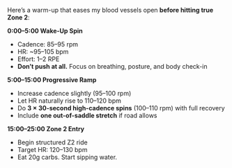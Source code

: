 
Here’s a warm-up that eases my blood vessels open **before hitting true Zone 2**:

**0:00–5:00 Wake-Up Spin**

- Cadence: 85–95 rpm
- HR: ~95–105 bpm
- Effort: 1–2 RPE
- **Don’t push at all.** Focus on breathing, posture, and body check-in

 **5:00–15:00 Progressive Ramp**

- Increase cadence slightly (95–100 rpm)
- Let HR naturally rise to 110–120 bpm
- Do **3 × 30-second high-cadence spins** (100–110 rpm) with full recovery
- Include **one out-of-saddle stretch** if road allows

**15:00–25:00 Zone 2 Entry**

- Begin structured Z2 ride
- Target HR: 120–130 bpm
- Eat 20g carbs. Start sipping water.